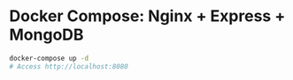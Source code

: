 # Docker Compose: Nginx + Express + MongoDB

```sh
docker-compose up -d
# Access http://localhost:8080
```
